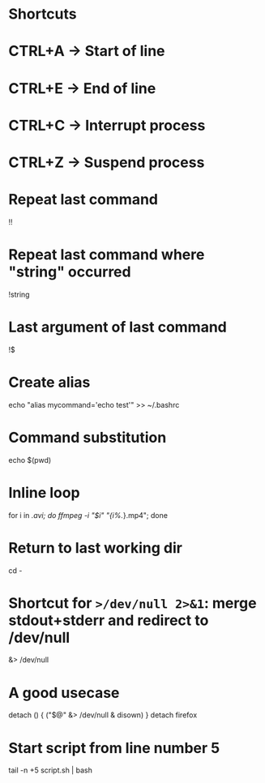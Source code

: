 # Shortcuts
# CTRL+A -> Start of line
# CTRL+E -> End of line
# CTRL+C -> Interrupt process
# CTRL+Z -> Suspend process

# Repeat last command
!!
# Repeat last command where "string" occurred       
!string
# Last argument of last command
!$          

# Create alias
echo "alias mycommand='echo test'" >> ~/.bashrc 
# Command substitution
echo $(pwd)
# Inline loop
for i in *.avi; do ffmpeg -i "$i" "{i%.*}.mp4"; done
# Return to last working dir
cd -
# Shortcut for `>/dev/null 2>&1`: merge stdout+stderr and redirect to /dev/null
&> /dev/null
# A good usecase
detach ()
{
    ("$@" &> /dev/null & disown)
}
detach firefox
# Start script from line number 5
tail -n +5 script.sh | bash

